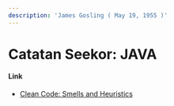 ```yaml
---
description: 'James Gosling ( May 19, 1955 )'
---
```


# Catatan Seekor: JAVA

#### Link

* [Clean Code: Smells and Heuristics](https://moderatemisbehaviour.github.io/clean-code-smells-and-heuristics/)


